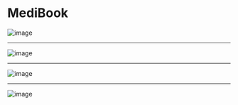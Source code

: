 ﻿# MediBook 
![image](https://github.com/user-attachments/assets/de55cb2d-2260-472a-8480-14cf05865e40)

 ---


![image](https://github.com/Shadowsweep/Assignment_1_django/assets/122604770/55bc73ef-174a-4a44-885a-938cda758315)

---
![image](https://github.com/Shadowsweep/Assignment_1_django/assets/122604770/32e5ca87-5c91-449c-83ab-f2f400042ada)

---

![image](https://github.com/Shadowsweep/Assignment_1_django/assets/122604770/3a6e0945-e507-45c9-9805-512a82e36739)
